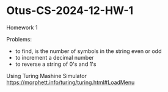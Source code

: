 # Otus-CS-2024-12-HW-1
Homework 1

Problems:
- to find, is the number of symbols in the string even or odd
- to increment a decimal number
- to reverse a string of 0's and 1's

Using Turing Mashine Simulator
https://morphett.info/turing/turing.html#LoadMenu
